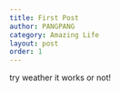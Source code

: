 ```yaml
---
title: First Post
author: PANGPANG
category: Amazing Life
layout: post
order: 1
---
```

try weather it works or not!

